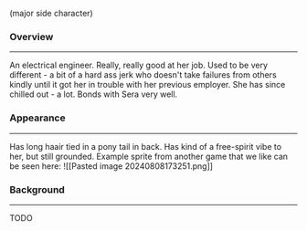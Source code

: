 (major side character)
### Overview
---
An electrical engineer. Really, really good at her job. Used to be very different - a bit of a hard ass jerk who doesn't take failures from others kindly until it got her in trouble with her previous employer. She has since chilled out - a lot. Bonds with Sera very well.
### Appearance
---
Has long haair tied in a pony tail in back.  Has kind of a free-spirit vibe to her, but still grounded.
Example sprite from another game that we like can be seen here:
![[Pasted image 20240808173251.png]]

### Background
---
TODO